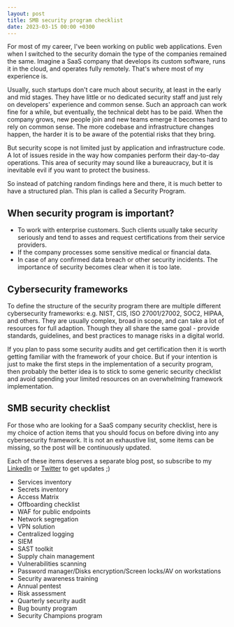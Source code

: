 ```yaml
---
layout: post
title: SMB security program checklist
date: 2023-03-15 00:00 +0300
---
```


For most of my career, I've been working on public web applications. Even when I switched to the security domain the type of the companies remained the same.
Imagine a SaaS company that develops its custom software, runs it in the cloud, and operates fully remotely. That's where most of my experience is.

Usually, such startups don't care much about security, at least in the early and mid stages. They have little or no dedicated security staff and just rely on developers' experience and common sense. Such an approach can work fine for a while, but eventually, the technical debt has to be paid.
When the company grows, new people join and new teams emerge it becomes hard to rely on common sense. The more codebase and infrastructure changes happen, the harder it is to be aware of the potential risks that they bring.

But security scope is not limited just by application and infrastructure code. A lot of issues reside in the way how companies perform their day-to-day operations. This area of security may sound like a bureaucracy, but it is inevitable evil if you want to protect the business.

So instead of patching random findings here and there, it is much better to have a structured plan. This plan is called a Security Program.

## When security program is important?

- To work with enterprise customers. Such clients usually take security seriously and tend to asses and request certifications from their service providers.
- If the company processes some sensitive medical or financial data.
- In case of any confirmed data breach or other security incidents. The importance of security becomes clear when it is too late.

## Cybersecurity frameworks

To define the structure of the security program there are multiple different cybersecurity frameworks: e.g. NIST, CIS, ISO 27001/27002, SOC2, HIPAA, and others.
They are usually complex, broad in scope, and can take a lot of resources for full adaption. Though they all share the same goal - provide standards, guidelines, and best practices to manage risks in a digital world.

If you plan to pass some security audits and get certification then it is worth getting familiar with the framework of your choice. But if your intention is just to make the first steps in the implementation of a security program, then probably the better idea is to stick to some generic security checklist and avoid spending your limited resources on an overwhelming framework implementation.

## SMB security checklist

For those who are looking for a SaaS company security checklist, here is my choice of action items that you should focus on before diving into any cybersecurity framework. It is not an exhaustive list, some items can be missing, so the post will be continuously updated.

Each of these items deserves a separate blog post, so subscribe to my [LinkedIn](https://www.linkedin.com/in/stanislav-mekhonoshin-b3088953/) or [Twitter](https://twitter.com/stasik_mexx) to get updates ;)

- Services inventory
- Secrets inventory
- Access Matrix
- Offboarding checklist
- WAF for public endpoints
- Network segregation
- VPN solution
- Centralized logging
- SIEM
- SAST toolkit
- Supply chain management
- Vulnerabilities scanning
- Password manager/Disks encryption/Screen locks/AV on workstations
- Security awareness training
- Annual pentest
- Risk assessment
- Quarterly security audit
- Bug bounty program
- Security Champions program
